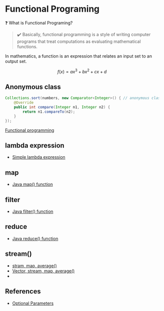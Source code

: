<h1>Functional Programing</h1>

❓ What is Functional Programing?
>✔️ Basically, functional programming is a style of writing computer programs that treat computations as evaluating mathematical functions.

In mathematics, a function is an expression that relates an input set to an output set.

$$ f(x) = ax^3 + bx^2 + cx + d$$

## Anonymous class

```java
Collections.sort(numbers, new Comparator<Integer>() { // anonymous class
    @Override
    public int compare(Integer n1, Integer n2) {
        return n1.compareTo(n2);
    }
});
```

[Functional programming](https://belief-driven-design.com/functional-programm-with-java-map-filter-reduce-77e479bd73e/)


## lambda expression
* [Simple lambda expression](../datastructure/src/functional/Lambda.java)

## map
* [Java map() function](../datastructure/src/functional/Map.java)

## filter

* [Java filter() function](../datastructure/src/functional/Filter.java)

## reduce

* [Java reduce() function](../datastructure/src/functional/Reduce.java)

## stream()
* [stram, map, average()](../datastructure/src/array/array5.java)
* [Vector, stream, map, average()](../datastructure/src/builtins/MyVector.java)
* []()

## References
* [Optional Parameters](https://devwithus.com/java-optional-parameters/)